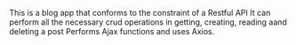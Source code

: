 This is a blog app that conforms to the constraint of a Restful API
It can perform all the necessary crud operations in getting, creating, reading aand deleting a post
Performs Ajax functions and uses Axios.

